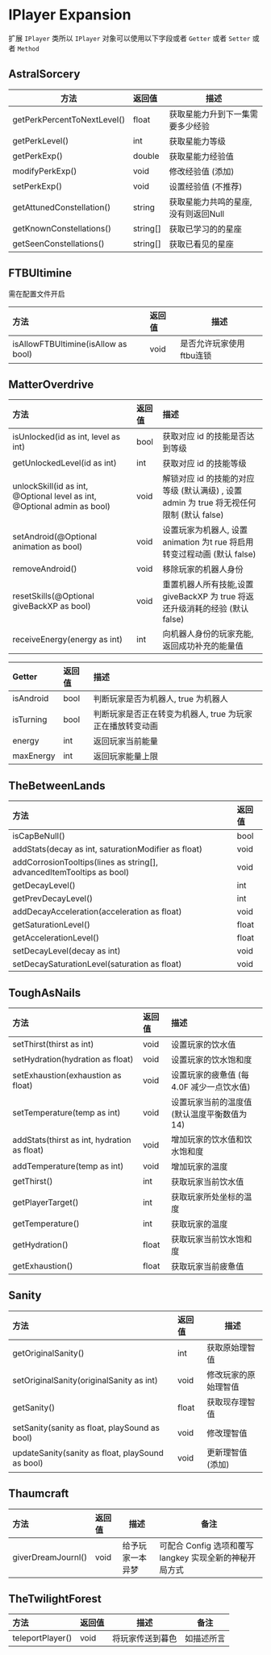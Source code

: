 # IPlayer Expansion

扩展 `IPlayer` 类所以 `IPlayer` 对象可以使用以下字段或者 `Getter` 或者 `Setter` 或者 `Method`

## AstralSorcery

| 方法                        | 返回值   | 描述                                 |
| --------------------------- | :------- | ------------------------------------ |
| getPerkPercentToNextLevel() | float    | 获取星能力升到下一集需要多少经验     |
| getPerkLevel()              | int      | 获取星能力等级                       |
| getPerkExp()                | double   | 获取星能力经验值                     |
| modifyPerkExp()             | void     | 修改经验值 (添加)                   |
| setPerkExp()                | void     | 设置经验值 (不推荐)                 |
| getAttunedConstellation()   | string   | 获取星能力共鸣的星座, 没有则返回Null |
| getKnownConstellations()    | string[] | 获取已学习的的星座                   |
| getSeenConstellations()     | string[] | 获取已看见的星座                     |

## FTBUltimine

需在配置文件开启

| 方法                                | 返回值 |描述|
| :---------------------------------- | :----- |-----------------------------------|
| isAllowFTBUltimine(isAllow as bool) | void   |是否允许玩家使用ftbu连锁|

## MatterOverdrive

| 方法                                                               | 返回值   | 描述 |
| :---------------------------------------------------------------- | :------ |:----------------------------------- |
| isUnlocked(id as int, level as int) | bool | 获取对应 id 的技能是否达到等级 |
| getUnlockedLevel(id as int) | int | 获取对应 id 的技能等级 | 
| unlockSkill(id as int, @Optional level as int, @Optional admin as bool) | void    | 解锁对应 id 的技能的对应等级 (默认满级) , 设置 admin 为 true 将无视任何限制 (默认 false) |
| setAndroid(@Optional animation as bool) | void | 设置玩家为机器人, 设置 animation 为t rue 将启用转变过程动画 (默认 false) |
| removeAndroid() | void | 移除玩家的机器人身份 |
| resetSkills(@Optional giveBackXP as bool) | void | 重置机器人所有技能,设置 giveBackXP 为 true 将返还升级消耗的经验 (默认 false) |
| receiveEnergy(energy as int) | int | 向机器人身份的玩家充能, 返回成功补充的能量值 |

| Getter       | 返回值    | 描述 |
| :----------- | :------ | :--------------------------------------------- |
| isAndroid    | bool | 判断玩家是否为机器人, true 为机器人 |
| isTurning    | bool | 判断玩家是否正在转变为机器人, true 为玩家正在播放转变动画 |
| energy       | int     | 返回玩家当前能量 |
| maxEnergy    | int     | 返回玩家能量上限 |

## TheBetweenLands

| 方法                                                         | 返回值  |
| :----------------------------------------------------------- | :------ |
| isCapBeNull()                                                | bool |
| addStats(decay as int, saturationModifier as float)                | void    |
| addCorrosionTooltips(lines as string[], advancedItemTooltips as bool) | void    |
| getDecayLevel()                                              | int     |
| getPrevDecayLevel()                                          | int     |
| addDecayAcceleration(acceleration as float)                     | void    |
| getSaturationLevel()                                         | float   |
| getAccelerationLevel()                                       | float   |
| setDecayLevel(decay as int)                                     | void    |
| setDecaySaturationLevel(saturation as float)                    | void    |

## ToughAsNails

方法                                   | 返回值  | 描述
| :------------------------------------ | :----- |:----------------------------------- 
| setThirst(thirst as int)                 | void   | 设置玩家的饮水值
| setHydration(hydration as float)         | void   | 设置玩家的饮水饱和度
| setExhaustion(exhaustion as float)       | void   | 设置玩家的疲惫值 (每 4.0F 减少一点饮水值)
| setTemperature(temp as int)              | void   | 设置玩家当前的温度值 (默认温度平衡数值为14)
| addStats(thirst as int, hydration as float) | void   | 增加玩家的饮水值和饮水饱和度
| addTemperature(temp as int)              | void   | 增加玩家的温度
| getThirst()                           | int    | 获取玩家当前饮水值
| getPlayerTarget()                     | int    | 获取玩家所处坐标的温度
| getTemperature()                      | int    | 获取玩家的温度
| getHydration()                        | float  | 获取玩家当前饮水饱和度
| getExhaustion()                       | float  | 获取玩家当前疲惫值

## Sanity

| 方法                                          | 返回值 | 描述                 |
| :-------------------------------------------- | :----- | -------------------- |
| getOriginalSanity()                           | int    | 获取原始理智值       |
| setOriginalSanity(originalSanity as int)         | void   | 修改玩家的原始理智值 |
| getSanity()                                   | float  | 获取现存理智值       |
| setSanity(sanity as float, playSound as bool)    | void   | 修改理智值           |
| updateSanity(sanity as float, playSound as bool) | void   | 更新理智值 (添加)   |

## Thaumcraft

| 方法                             | 返回值 | 描述             | 备注                                                |
| :------------------------------- | :----- | ---------------- | --------------------------------------------------- |
| giverDreamJournl() | void   | 给予玩家一本异梦 | 可配合 Config 选项和覆写 langkey 实现全新的神秘开局方式 |

## TheTwilightForest

| 方法                             | 返回值 | 描述             | 备注                                                |
| :------------------------------- | :----- | ---------------- | --------------------------------------------------- |
| teleportPlayer() | void   | 将玩家传送到暮色 | 如描述所言 |